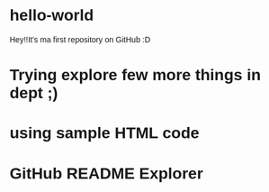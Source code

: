 # hello-world
Hey!!It's ma first repository on GitHub :D

# Trying explore few more things in dept ;)
# using sample HTML code
<!DOCTYPE html>
<html>
<head>
  <title>GitHub README Explorer</title>
  <style>
    body {
      font-family: Arial, sans-serif;
      margin: 20px;
    }
    .readme-content {
      max-width: 800px;
      margin: 0 auto;
    }
  </style>
</head>
<body>
  <div class="readme-content">
    <h1>GitHub README Explorer</h1>
    <div id="readme"></div>
  </div>

  <script>
    // Fetch the README file from GitHub API
    fetch('https://api.github.com/repos/{Kodavoor Shreya}/{hello-world}/readme')
      .then(response => response.json())
      .then(data => {
        // Base64 decode the content
        const readmeContent = atob(data.content);

        // Set the content in the 'readme' div
        document.getElementById('readme').innerHTML = readmeContent;
      })
      .catch(error => {
        console.error('Error:', error);
        document.getElementById('readme').innerHTML = 'Failed to fetch the README file.';
      });
  </script>
</body>
</html>

